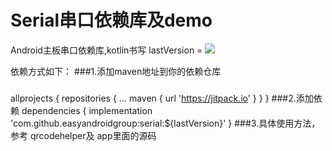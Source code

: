 # Serial串口依赖库及demo
Android主板串口依赖库,kotlin书写
 lastVersion = [![](https://jitpack.io/v/easyandroidgroup/EaseSerial.svg)](https://jitpack.io/#easyandroidgroup/EaseSerial)

依赖方式如下：
###1.添加maven地址到你的依赖仓库
#####
 allprojects {
		repositories {
			...
			maven { url 'https://jitpack.io' }
		}
	}
###2.添加依赖
    	dependencies {
    	        implementation 'com.github.easyandroidgroup:serial:${lastVersion}'
    	}
###3.具体使用方法，参考 qrcodehelper及 app里面的源码